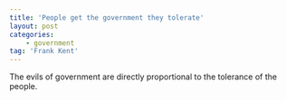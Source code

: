 ```yaml
---
title: 'People get the government they tolerate'
layout: post
categories:
    - government
tag: 'Frank Kent'
---
```


The evils of government are directly proportional to the tolerance of the people.